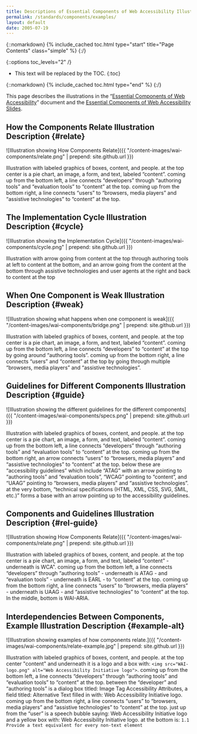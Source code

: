 ```yaml
---
title: Descriptions of Essential Components of Web Accessibility Illustrations
permalink: /standards/components/examples/
layout: default
date: 2005-07-19
---
```


{::nomarkdown}
{% include_cached toc.html type="start" title="Page Contents" class="simple" %}
{:/}

{::options toc_levels="2" /}

-   This text will be replaced by the TOC.
{:toc}

{::nomarkdown}
{% include_cached toc.html type="end" %}
{:/}

This page describes the illustrations in the “[Essential Components of
Web Accessibility](/standards/components/)” document and the [Essential
Components of Web Accessibility
Slides](http://www.w3.org/WAI/intro/components-slides).

## How the Components Relate Illustration Description {#relate}

![Illustration showing How Components Relate]({{ "/content-images/wai-components/relate.png" | prepend: site.github.url }})

Illustration with labeled graphics of boxes, content, and people. at the
top center is a pie chart, an image, a form, and text, labeled
“content”. coming up from the bottom left, a line connects “developers”
through “authoring tools” and “evaluation tools” to “content” at the
top. coming up from the bottom right, a line connects “users” to
“browsers, media players” and “assistive technologies” to “content” at
the top.

## The Implementation Cycle Illustration Description {#cycle}

![Illustration showing the Implementation Cycle]({{ "/content-images/wai-components/cycle.png" | prepend: site.github.url }})

Illustration with arrow going from content at the top through authoring
tools at left to content at the bottom, and an arrow going from the
content at the bottom through assistive technologies and user agents at
the right and back to content at the top

## When One Component is Weak Illustration Description {#weak}

![Illustration showing what happens when one component is
weak]({{ "/content-images/wai-components/bridge.png" | prepend: site.github.url }})

Illustration with labeled graphics of boxes, content, and people. at the
top center is a pie chart, an image, a form, and text, labeled
“content”. coming up from the bottom left, a line connects “developers”
to “content” at the top by going around “authoring tools”. coming up
from the bottom right, a line connects “users” and “content” at the top
by going through multiple “browsers, media players” and “assistive
technologies”.

## Guidelines for Different Components Illustration Description {#guide}

![Illustration showing the different guidelines for the different
components]({{ "/content-images/wai-components/specs.png" | prepend: site.github.url }})

Illustration with labeled graphics of boxes, content, and people. at the
top center is a pie chart, an image, a form, and text, labeled
“content”. coming up from the bottom left, a line connects “developers”
through “authoring tools” and “evaluation tools” to “content” at the
top. coming up from the bottom right, an arrow connects “users” to
“browsers, media players” and “assistive technologies” to “content” at
the top. below these are “accessibility guidelines” which include “ATAG”
with an arrow pointing to “authoring tools” and “evaluation tools”,
“WCAG” pointing to “content”, and “UAAG” pointing to “browsers, media
players” and “assistive technologies”. at the very bottom, “technical
specifications (HTML, XML, CSS, SVG, SMIL, etc.)” forms a base with an
arrow pointing up to the accessibility guidelines.

## Components and Guidelines Illustration Description {#rel-guide}

![Illustration showing How Components
Relate]({{ "/content-images/wai-components/relate.png" | prepend: site.github.url }})

Illustration with labeled graphics of boxes, content, and people. at the
top center is a pie chart, an image, a form, and text, labeled “content” - underneath is WCA". coming up from the bottom left, a line connects
“developers” through “authoring tools” - underneath is ATAG - and
“evaluation tools” - underneath is EARL - to “content” at the top.
coming up from the bottom right, a line connects “users” to “browsers,
media players” - underneath is UAAG - and “assistive technologies” to
“content” at the top. In the middle, bottom is WAI-ARIA.

## Interdependencies Between Components, Example Illustration Description {#example-alt}

![Illustration showing examples of how components
relate.]({{ "/content-images/wai-components/relate-example.jpg" | prepend: site.github.url }})

Illustration with labeled graphics of boxes, content, and people. at the
top center "content" and underneath it is a logo and a box with:
`<img src="WAI-logo.png" alt="Web Accessibility Initiative logo">`.
coming up from the bottom left, a line connects “developers” through
“authoring tools” and “evaluation tools” to “content” at the top.
between the “developer” and “authoring tools” is a dialog box titled:
Image Tag Accessibility Attributes, a field titled: Alternative Text
filled in with: Web Accessibility Initiative logo. coming up from the
bottom right, a line connects “users” to “browsers, media players” and
“assistive technologies” to “content” at the top. just up from the
“user” is a speech bubble saying: Web Accessibility Initiative logo and
a yellow box with: Web Accessibility Initiative logo. at the bottom is:
`1.1 Provide a text equivalent for every non-text element`